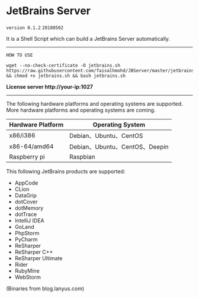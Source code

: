 # JetBrains Server

`version 0.1.2`
`20180502`

It is a Shell Script which can build a JetBrains Server automatically.

---

`HOW TO USE`

```
wget --no-check-certificate -O jetbrains.sh https://raw.githubusercontent.com/faisalhmohd/JBServer/master/jetbrains.sh && chmod +x jetbrains.sh && bash jetbrains.sh
```

**License server http://your-ip:1027**

---

The following hardware platforms and operating systems are supported. More  hardware platforms and operating systems are coming.

| Hardware Platform | Operating System            |
| ----------------- | --------------------------- |
| x86/i386          | Debian、Ubuntu、CentOS        |
| x86-64/amd64      | Debian、Ubuntu、CentOS、Deepin |
| Raspberry pi      | Raspbian                    |

This following JetBrains products are supported:

- AppCode
- CLion
- DataGrip
- dotCover
- dotMemory
- dotTrace
- IntelliJ IDEA
- GoLand
- PhpStorm
- PyCharm
- ReSharper
- ReSharper C++
- ReSharper Ultimate
- Rider
- RubyMine
- WebStorm



(Binaries from blog.lanyus.com)
